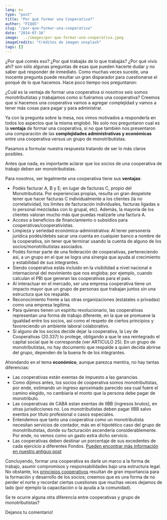 ```yaml
---
lang: es
type: "post"
title: "Por qué formar una Cooperativa?"
author: "FIQUS"
slug: "/por-que-formar-una-cooperativa"
date: "2014-07-16"
image:  ../images/por-que-formar-una-cooperativa.jpeg
imageCredits: "Créditos de imagen unsplash"
tags: []
---
```



¿Por qué comés eso? ¿Por qué trabajás de lo que trabajás? ¿Por qué vivís ahí? son sólo algunas preguntas de esas que pueden hacerte dudar y no saber qué responder de inmediato. Como muchas veces sucede, una inocente pregunta puede resultar un gran disparador para cuestionarse el porqué de lo que hacemos. Hace poco tiempo nos preguntaron:

¿Cuál es la ventaja de formar una cooperativa si nosotros seis somos monotributistas y trabajamos como si fuéramos una cooperativa? Creemos que si hacemos una cooperativa vamos a agregar complejidad y vamos a tener más cosas para pagar y para administrar.

Ya con la pregunta sobre la mesa, nos vimos motivados a responderla en todos los aspectos que la misma englobó. No solo nos preguntaron cual es la **ventaja** de formar una cooperativa, si no que también nos presentaron una comparación de las **complejidades administrativas y económicas** entre una cooperativa versus un grupo de monotributistas.

Pasamos a formular nuestra respuesta tratando de ser lo más claros posibles.

Antes que nada, es importante aclarar que los socios de una cooperativa de trabajo deben ser monotributistas.

Para nosotros, ser legalmente una cooperativa tiene sus **ventajas**:

* Podés facturar A, B y E; en lugar de facturas C, propio del Monotributista. Por experiencias propias, resulta un gran despelote tener que hacer facturas C individualmente a los clientes (la no correlatividad, los límites de facturación individuales, facturas ligadas a lo personal mezcladas con lo grupal, etc). Además, la mayoría de los clientes valoran mucho más que puedas realizarle una factura A.
* Acceso a beneficios de financiamiento o subsidios para cooperativas/cooperativistas.
* Limpieza y seriedad económica-administrativa: Al tener personería jurídica podés/debés sacar una cuenta en cualquier banco a nombre de la cooperativa, sin tener que terminar usando la cuenta de alguno de los socios/monotributistas asociados.
* Podés formar parte de una federación de cooperativas, perteneciendo así, a un grupo en el que se logra una sinergia que ayuda al crecimiento y estabilidad de sus integrantes.
* Siendo cooperativa estás incluido en la visibilidad a nivel nacional e internacional del movimiento que nos engloba; por ejemplo, cuando calculan el PBI que generan las cooperativas para el país.
* Al interactuar en el mercado, ser una empresa cooperativa tiene un impacto mayor que un grupo de personas que trabajan juntos sin una estructura que los respalde.
* Reconocimiento frente a las otras organizaciones (estatales o privadas) como una empresa legítima.
* Para quienes tienen un espíritu revolucionario, las cooperativas representan una forma de trabajo diferente, en la que se promueve la igualdad entre los socios, así como el respeto de ciertos principios y favoreciendo un ambiente laboral colaborativo.
* Si alguno de los socios decide dejar la cooperativa, la Ley de Cooperativas (20.337) lo protege, obligando a que le sea reintegrado el capital social que le corresponde (ver ARTICULO 25). En un grupo de monotributistas, no hay documento que respalde a quien decida abrirse del grupo, dependen de la buena fe de los integrantes.

Ahondando en el tema **económico**, aunque parezca mentira, no hay tantas diferencias:

* Las cooperativas están exentas de impuesto a las ganancias.
* Como dijimos antes, los socios de cooperativa somos monotributistas, por ende, estimando un ingreso aproximado parecido sea cual fuere el camino elegido, no cambiaría el monto que la persona debe pagar de monotributo.
* Las cooperativas de CABA estan exentas de IIBB (ingresos brutos), en otras jurisdicciones no. Los monotributistas deben pagar IIBB salvo exentos por título profesional o casos especiales.
* Entendemos que tanto una cooperativa como un monotributista necesitan servicios de contador, más en el hipotético caso del grupo de monotributistas, donde su facturación ascendería considerablemente. Por ende, no vemos como un gasto extra dicho servicio.
* Las cooperativas deben destinar un porcentaje de sus excedentes de cada ejercicio a diferentes Fondos. [Pueden encontrar más información en nuestro antiguo post](http://blog.fiqus.com/2014/01/administracion-de-cooperativas-parte-3/)

Concluyendo, formar una cooperativa es darle un marco a la forma de trabajo, asumir compromisos y responsabilidades bajo una estructura legal. No obstante, los [principios cooperativos](http://es.wikipedia.org/wiki/Principios_cooperativos) resultan de gran importancia para la formación y desarrollo de los socios; creemos que es una forma de no perder el norte y recordar ciertas cuestiones que muchas veces dejamos de lado (por ejemplo la capacitación o la ayuda a la comunidad).

Se te ocurre alguna otra diferencia entre cooperativas y grupo de monotributistas? 

Dejanos tu comentario!